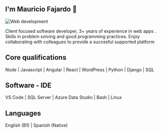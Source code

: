 ## I'm Mauricio Fajardo 👋

![Web development](https://res.cloudinary.com/ddlaqktiy/image/upload/v1614809535/pexels-photo-1779487_hvspqs.jpg)

Client focused software developer, 3+ years of experience in web apps . Skills  in problem solving and good programming practices. Enjoy collaborating with colleagues to provide a succesful supported platform 

## Core qualifications

Node | Javascript | Angular | React | WordPress | Python | Django | SQL 

## Software - IDE

VS Code | SQL Server | Azure Data Studio | Bash | Linux

## Languages

English (B1) | Spanish (Native)

